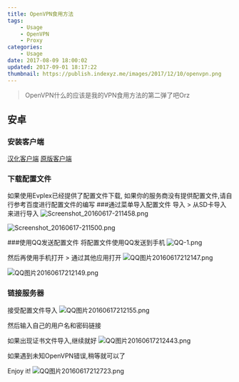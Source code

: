 ```yaml
---
title: OpenVPN食用方法
tags: 
    - Usage
    - OpenVPN
    - Proxy
categories:
    - Usage
date: 2017-08-09 18:00:02
updated: 2017-09-01 18:17:22
thumbnail: https://publish.indexyz.me/images/2017/12/10/openvpn.png
---
```

> OpenVPN什么的应该是我的VPN食用方法的第二弹了吧Orz

<!--more-->

## 安卓
### 安装客户端
[汉化客户端](https://ftp.iinde.xyz/Applications/OpenVPN-1.0.7-zh-CN.apk)
[原版客户端](https://ftp.iinde.xyz/Applications/OpenVPN-1.0.7-en-US.apk)
### 下载配置文件
如果使用Evplex已经提供了配置文件下载, 
如果你的服务商没有提供配置文件,请自行参考百度进行配置文件的编写
###通过菜单导入配置文件
导入 > 从SD卡导入来进行导入
![Screenshot_20160617-211458.png](https://publish.indexyz.me/images/2016/06/2384172290.png?imageView2/2/w/300)

![Screenshot_20160617-211500.png](https://publish.indexyz.me/images/2016/06/4214865866.png?imageView2/2/w/300)

###使用QQ发送配置文件
将配置文件使用QQ发送到手机
![QQ-1.png][1]

然后再使用手机打开 > 通过其他应用打开
![QQ图片20160617212147.png][2]

![QQ图片20160617212149.png][3]

### 链接服务器
接受配置文件导入
![QQ图片20160617212155.png][4]

然后输入自己的用户名和密码链接

如果出现证书文件导入,继续就好
![QQ图片20160617212443.png][5]

如果遇到未知OpenVPN错误,稍等就可以了

Enjoy it!
![QQ图片20160617212723.png][6]


  [1]: https://publish.indexyz.me/images/2016/06/3848708350.png?imageView2/2/w/300
  [2]: https://publish.indexyz.me/images/2016/06/3783479544.png?imageView2/2/w/300
  [3]: https://publish.indexyz.me/images/2016/06/760227249.png?imageView2/2/w/300
  [4]: https://publish.indexyz.me/images/2016/06/2798648429.png?imageView2/2/w/300
  [5]: https://publish.indexyz.me/images/2016/06/1400159461.png?imageView2/2/w/300
  [6]: https://publish.indexyz.me/images/2016/06/3012130306.png?imageView2/2/w/300
